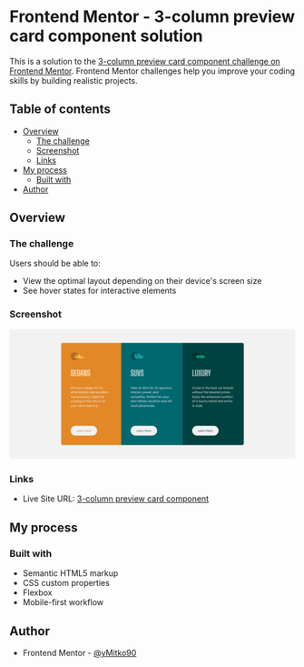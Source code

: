 # Frontend Mentor - 3-column preview card component solution

This is a solution to the [3-column preview card component challenge on Frontend Mentor](https://www.frontendmentor.io/challenges/3column-preview-card-component-pH92eAR2-). Frontend Mentor challenges help you improve your coding skills by building realistic projects. 

## Table of contents

- [Overview](#overview)
  - [The challenge](#the-challenge)
  - [Screenshot](#screenshot)
  - [Links](#links)
- [My process](#my-process)
  - [Built with](#built-with)
- [Author](#author)

## Overview

### The challenge

Users should be able to:

- View the optimal layout depending on their device's screen size
- See hover states for interactive elements

### Screenshot

![](./desktop.png)

### Links

- Live Site URL: [3-column preview card component](https://ornate-mochi-7da6e3.netlify.app/)

## My process

### Built with

- Semantic HTML5 markup
- CSS custom properties
- Flexbox
- Mobile-first workflow



## Author

- Frontend Mentor - [@yMitko90](https://www.frontendmentor.io/profile/mitko90)

